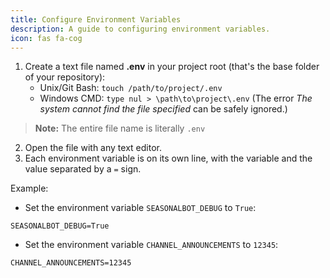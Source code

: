 ```yaml
---
title: Configure Environment Variables
description: A guide to configuring environment variables.
icon: fas fa-cog
---
```


1. Create a text file named **.env** in your project root (that's the base folder of your repository):
    * Unix/Git Bash: `touch /path/to/project/.env`
    * Windows CMD: `type nul > \path\to\project\.env` (The error *The system cannot find the file specified* can be safely ignored.)
> **Note:** The entire file name is literally `.env`
2. Open the file with any text editor.
3. Each environment variable is on its own line, with the variable and the value separated by a `=` sign.

Example:

* Set the environment variable `SEASONALBOT_DEBUG` to `True`:
```
SEASONALBOT_DEBUG=True
```
* Set the environment variable `CHANNEL_ANNOUNCEMENTS` to `12345`:
```
CHANNEL_ANNOUNCEMENTS=12345
```
